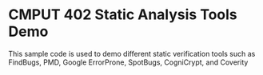 # CMPUT 402 Static Analysis Tools Demo

This sample code is used to demo different static verification tools such as FindBugs, PMD, Google ErrorProne, SpotBugs, CogniCrypt, and Coverity

